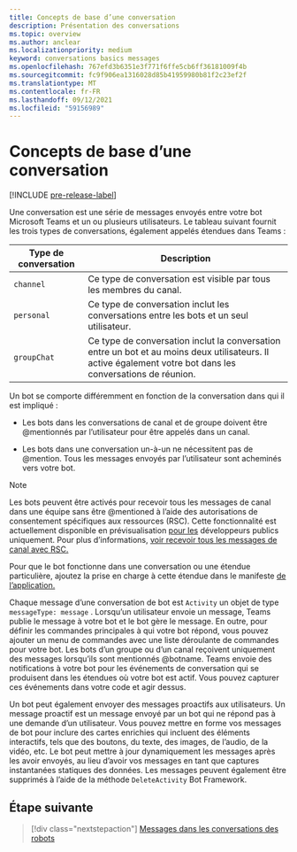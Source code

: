 ```yaml
---
title: Concepts de base d’une conversation
description: Présentation des conversations
ms.topic: overview
ms.author: anclear
ms.localizationpriority: medium
keyword: conversations basics messages
ms.openlocfilehash: 767efd3b6351e3f771f6ffe5cb6ff36181009f4b
ms.sourcegitcommit: fc9f906ea1316028d85b41959980b81f2c23ef2f
ms.translationtype: MT
ms.contentlocale: fr-FR
ms.lasthandoff: 09/12/2021
ms.locfileid: "59156989"
---
```

# <a name="conversation-basics"></a>Concepts de base d’une conversation

[!INCLUDE [pre-release-label](~/includes/v4-to-v3-pointer-bots.md)]

Une conversation est une série de messages envoyés entre votre bot Microsoft Teams et un ou plusieurs utilisateurs. Le tableau suivant fournit les trois types de conversations, également appelés étendues dans Teams :

| Type de conversation | Description |
| ------- | ----------- |
| `channel` | Ce type de conversation est visible par tous les membres du canal. |
| `personal` | Ce type de conversation inclut les conversations entre les bots et un seul utilisateur. |
| `groupChat` | Ce type de conversation inclut la conversation entre un bot et au moins deux utilisateurs. Il active également votre bot dans les conversations de réunion. |

Un bot se comporte différemment en fonction de la conversation dans qui il est impliqué :

* Les bots dans les conversations de canal et de groupe doivent être @mentionnés par l’utilisateur pour être appelés dans un canal.

* Les bots dans une conversation un-à-un ne nécessitent pas de @mention. Tous les messages envoyés par l’utilisateur sont acheminés vers votre bot.

> [!NOTE]
> Les bots peuvent être activés pour recevoir tous les messages de canal dans une équipe sans être @mentioned à l’aide des autorisations de consentement spécifiques aux ressources (RSC). Cette fonctionnalité est actuellement disponible en prévisualisation [pour les](../../../resources/dev-preview/developer-preview-intro.md) développeurs publics uniquement. Pour plus d’informations, [voir recevoir tous les messages de canal avec RSC.](channel-messages-with-rsc.md)

Pour que le bot fonctionne dans une conversation ou une étendue particulière, ajoutez la prise en charge à cette étendue dans le manifeste [de l’application.](~/resources/schema/manifest-schema.md)

Chaque message d’une conversation de bot est `Activity` un objet de type `messageType: message` . Lorsqu’un utilisateur envoie un message, Teams publie le message à votre bot et le bot gère le message. En outre, pour définir les commandes principales à qui votre bot répond, vous pouvez ajouter un menu de commandes avec une liste déroulante de commandes pour votre bot. Les bots d’un groupe ou d’un canal reçoivent uniquement des messages lorsqu’ils sont mentionnés @botname. Teams envoie des notifications à votre bot pour les événements de conversation qui se produisent dans les étendues où votre bot est actif. Vous pouvez capturer ces événements dans votre code et agir dessus.

Un bot peut également envoyer des messages proactifs aux utilisateurs. Un message proactif est un message envoyé par un bot qui ne répond pas à une demande d’un utilisateur. Vous pouvez mettre en forme vos messages de bot pour inclure des cartes enrichies qui incluent des éléments interactifs, tels que des boutons, du texte, des images, de l’audio, de la vidéo, etc. Le bot peut mettre à jour dynamiquement les messages après les avoir envoyés, au lieu d’avoir vos messages en tant que captures instantanées statiques des données. Les messages peuvent également être supprimés à l’aide de la méthode `DeleteActivity` Bot Framework.

## <a name="next-step"></a>Étape suivante

> [!div class="nextstepaction"]
> [Messages dans les conversations des robots](~/bots/how-to/conversations/conversation-messages.md)

